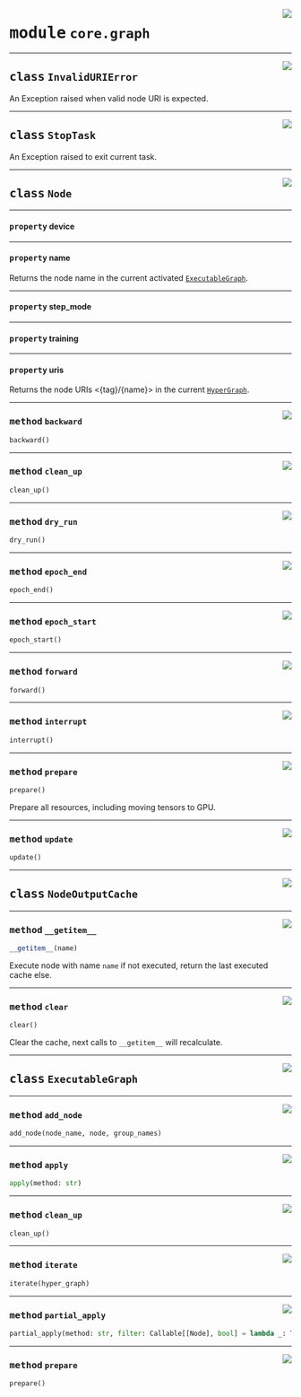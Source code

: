 <!-- markdownlint-disable -->

<a href="https://github.com/tjyuyao/ice-learn/blob/main/ice/core/graph.py#L0"><img align="right" style="float:right;" src="https://img.shields.io/badge/-source-cccccc?style=flat-square"></a>

# <kbd>module</kbd> `core.graph`








---

<a href="https://github.com/tjyuyao/ice-learn/blob/main/ice/core/graph.py#L7"><img align="right" style="float:right;" src="https://img.shields.io/badge/-source-cccccc?style=flat-square"></a>

## <kbd>class</kbd> `InvalidURIError`
An Exception raised when valid node URI is expected.








---

<a href="https://github.com/tjyuyao/ice-learn/blob/main/ice/core/graph.py#L11"><img align="right" style="float:right;" src="https://img.shields.io/badge/-source-cccccc?style=flat-square"></a>

## <kbd>class</kbd> `StopTask`
An Exception raised to exit current task.








---

<a href="https://github.com/tjyuyao/ice-learn/blob/main/ice/core/graph.py#L15"><img align="right" style="float:right;" src="https://img.shields.io/badge/-source-cccccc?style=flat-square"></a>

## <kbd>class</kbd> `Node`







---

#### <kbd>property</kbd> device







---

#### <kbd>property</kbd> name

Returns the node name in the current activated [`ExecutableGraph`](./core.graph.md#class-executablegraph).




---

#### <kbd>property</kbd> step_mode







---

#### <kbd>property</kbd> training







---

#### <kbd>property</kbd> uris

Returns the node URIs <{tag}/{name}> in the current [`HyperGraph`](./core.hypergraph.md#class-hypergraph).






---

<a href="https://github.com/tjyuyao/ice-learn/blob/main/ice/core/graph.py#L50"><img align="right" style="float:right;" src="https://img.shields.io/badge/-source-cccccc?style=flat-square"></a>

### <kbd>method</kbd> `backward`

```python
backward()
```







---

<a href="https://github.com/tjyuyao/ice-learn/blob/main/ice/core/graph.py#L60"><img align="right" style="float:right;" src="https://img.shields.io/badge/-source-cccccc?style=flat-square"></a>

### <kbd>method</kbd> `clean_up`

```python
clean_up()
```







---

<a href="https://github.com/tjyuyao/ice-learn/blob/main/ice/core/graph.py#L64"><img align="right" style="float:right;" src="https://img.shields.io/badge/-source-cccccc?style=flat-square"></a>

### <kbd>method</kbd> `dry_run`

```python
dry_run()
```







---

<a href="https://github.com/tjyuyao/ice-learn/blob/main/ice/core/graph.py#L56"><img align="right" style="float:right;" src="https://img.shields.io/badge/-source-cccccc?style=flat-square"></a>

### <kbd>method</kbd> `epoch_end`

```python
epoch_end()
```







---

<a href="https://github.com/tjyuyao/ice-learn/blob/main/ice/core/graph.py#L54"><img align="right" style="float:right;" src="https://img.shields.io/badge/-source-cccccc?style=flat-square"></a>

### <kbd>method</kbd> `epoch_start`

```python
epoch_start()
```







---

<a href="https://github.com/tjyuyao/ice-learn/blob/main/ice/core/graph.py#L47"><img align="right" style="float:right;" src="https://img.shields.io/badge/-source-cccccc?style=flat-square"></a>

### <kbd>method</kbd> `forward`

```python
forward()
```







---

<a href="https://github.com/tjyuyao/ice-learn/blob/main/ice/core/graph.py#L62"><img align="right" style="float:right;" src="https://img.shields.io/badge/-source-cccccc?style=flat-square"></a>

### <kbd>method</kbd> `interrupt`

```python
interrupt()
```







---

<a href="https://github.com/tjyuyao/ice-learn/blob/main/ice/core/graph.py#L58"><img align="right" style="float:right;" src="https://img.shields.io/badge/-source-cccccc?style=flat-square"></a>

### <kbd>method</kbd> `prepare`

```python
prepare()
```

Prepare all resources, including moving tensors to GPU.




---

<a href="https://github.com/tjyuyao/ice-learn/blob/main/ice/core/graph.py#L52"><img align="right" style="float:right;" src="https://img.shields.io/badge/-source-cccccc?style=flat-square"></a>

### <kbd>method</kbd> `update`

```python
update()
```








---

<a href="https://github.com/tjyuyao/ice-learn/blob/main/ice/core/graph.py#L67"><img align="right" style="float:right;" src="https://img.shields.io/badge/-source-cccccc?style=flat-square"></a>

## <kbd>class</kbd> `NodeOutputCache`









---

<a href="https://github.com/tjyuyao/ice-learn/blob/main/ice/core/graph.py#L73"><img align="right" style="float:right;" src="https://img.shields.io/badge/-source-cccccc?style=flat-square"></a>

### <kbd>method</kbd> `__getitem__`

```python
__getitem__(name)
```

Execute node with name `name` if not executed, return the last executed cache else.




---

<a href="https://github.com/tjyuyao/ice-learn/blob/main/ice/core/graph.py#L79"><img align="right" style="float:right;" src="https://img.shields.io/badge/-source-cccccc?style=flat-square"></a>

### <kbd>method</kbd> `clear`

```python
clear()
```

Clear the cache, next calls to `__getitem__` will recalculate.





---

<a href="https://github.com/tjyuyao/ice-learn/blob/main/ice/core/graph.py#L84"><img align="right" style="float:right;" src="https://img.shields.io/badge/-source-cccccc?style=flat-square"></a>

## <kbd>class</kbd> `ExecutableGraph`









---

<a href="https://github.com/tjyuyao/ice-learn/blob/main/ice/core/graph.py#L93"><img align="right" style="float:right;" src="https://img.shields.io/badge/-source-cccccc?style=flat-square"></a>

### <kbd>method</kbd> `add_node`

```python
add_node(node_name, node, group_names)
```







---

<a href="https://github.com/tjyuyao/ice-learn/blob/main/ice/core/graph.py#L115"><img align="right" style="float:right;" src="https://img.shields.io/badge/-source-cccccc?style=flat-square"></a>

### <kbd>method</kbd> `apply`

```python
apply(method: str)
```







---

<a href="https://github.com/tjyuyao/ice-learn/blob/main/ice/core/graph.py#L139"><img align="right" style="float:right;" src="https://img.shields.io/badge/-source-cccccc?style=flat-square"></a>

### <kbd>method</kbd> `clean_up`

```python
clean_up()
```







---

<a href="https://github.com/tjyuyao/ice-learn/blob/main/ice/core/graph.py#L124"><img align="right" style="float:right;" src="https://img.shields.io/badge/-source-cccccc?style=flat-square"></a>

### <kbd>method</kbd> `iterate`

```python
iterate(hyper_graph)
```







---

<a href="https://github.com/tjyuyao/ice-learn/blob/main/ice/core/graph.py#L107"><img align="right" style="float:right;" src="https://img.shields.io/badge/-source-cccccc?style=flat-square"></a>

### <kbd>method</kbd> `partial_apply`

```python
partial_apply(method: str, filter: Callable[[Node], bool] = lambda _: True)
```







---

<a href="https://github.com/tjyuyao/ice-learn/blob/main/ice/core/graph.py#L119"><img align="right" style="float:right;" src="https://img.shields.io/badge/-source-cccccc?style=flat-square"></a>

### <kbd>method</kbd> `prepare`

```python
prepare()
```








